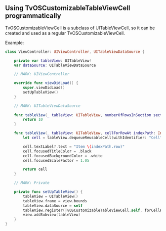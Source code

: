 ## Using TvOSCustomizableTableViewCell programmatically

TvOSCustomizableViewCell is a subclass of UITableViewCell, so it can be created and used as a regular TvOSCustomizableViewCell.

Example:
```swift
class ViewController: UIViewController, UITableViewDataSource {

    private var tableView: UITableView!
    var dataSource: UITableViewDataSource

    // MARK: UIViewController

    override func viewDidLoad() {
        super.viewDidLoad()
        setUpTableView()
    }

    // MARK: UITableViewDataSource
    
    func tableView(_ tableView: UITableView, numberOfRowsInSection section: Int) -> Int {
        return 10
    }

    func tableView(_ tableView: UITableView, cellForRowAt indexPath: IndexPath) -> UITableViewCell {
        let cell = tableView.dequeueReusableCell(withIdentifier: "Cell", for: indexPath) as! TvOSCustomizableTableViewCell

        cell.textLabel?.text = "Item \(indexPath.row)"
        cell.focusedTitleColor = .black
        cell.focusedBackgroundColor = .white
        cell.focusedScaleFactor = 1.05

        return cell
    }

    // MARK: Private

    private func setUpTableView() {
        tableView = UITableView()
        tableView.frame = view.bounds
        tableView.dataSource = self
        tableView.register(TvOSCustomizableTableViewCell.self, forCellReuseIdentifier: "Cell")
        view.addSubview(tableView)
    }
}
```

